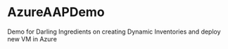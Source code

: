 # AzureAAPDemo
Demo for Darling Ingredients on creating Dynamic Inventories and deploy new VM in Azure
